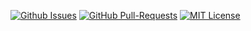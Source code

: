 [![Github Issues](https://img.shields.io/github/issues/rishabhsethi/GSOCOfficialProject.svg?style=flat-square)](https://github.com/rishabhsethi/GSOCOfficialProject/issues) [![GitHub  Pull-Requests](https://img.shields.io/github/issues-pr/rishabhsethi/GSOCOfficialProject.svg?style=flat-square)](https://github.com/rishabhsethi/GSOCOfficialProject/pulls) [![MIT License](http://img.shields.io/:license-mit-blue.svg?style=flat-square)](http://badges.mit-license.org)
